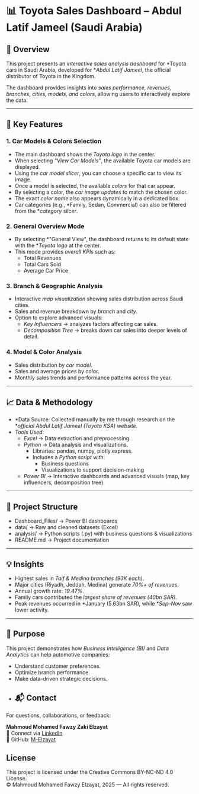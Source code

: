 # 📊 Toyota Sales Dashboard – Abdul Latif Jameel (Saudi Arabia)

## 📝 Overview
This project presents an *interactive sales analysis dashboard* for *Toyota cars in Saudi Arabia, developed for **Abdul Latif Jameel*, the official distributor of Toyota in the Kingdom.  

The dashboard provides insights into *sales performance, revenues, branches, cities, models, and colors*, allowing users to interactively explore the data.

---

## 🚗 Key Features
### 1. Car Models & Colors Selection
- The main dashboard shows the *Toyota logo* in the center.  
- When selecting *"View Car Models"*, the available Toyota car models are displayed.  
- Using the *car model slicer*, you can choose a specific car to view its image.  
- Once a model is selected, the available *colors* for that car appear.  
- By selecting a color, the *car image updates* to match the chosen color.  
- The exact *color name* also appears dynamically in a dedicated box.  
- Car categories (e.g., *Family, Sedan, Commercial) can also be filtered from the **category slicer*.  

### 2. General Overview Mode
- By selecting *"General View", the dashboard returns to its default state with the **Toyota logo* at the center.  
- This mode provides *overall KPIs* such as:
  - Total Revenues  
  - Total Cars Sold  
  - Average Car Price  

### 3. Branch & Geographic Analysis
- Interactive *map visualization* showing sales distribution across Saudi cities.  
- Sales and revenue breakdown by *branch* and *city*.  
- Option to explore advanced visuals:
  - *Key Influencers* → analyzes factors affecting car sales.  
  - *Decomposition Tree* → breaks down car sales into deeper levels of detail.  

### 4. Model & Color Analysis
- Sales distribution by *car model*.  
- Sales and average prices by *color*.  
- Monthly sales trends and performance patterns across the year.  

---

## 📈 Data & Methodology
- *Data Source: Collected manually by me through research on the **official Abdul Latif Jameel (Toyota KSA) website*.  
- *Tools Used*:  
  - *Excel* → Data extraction and preprocessing.  
  - *Python* → Data analysis and visualizations.  
    - Libraries: pandas, numpy, plotly.express.  
    - Includes a *Python script* with:
      - Business questions  
      - Visualizations to support decision-making  
  - *Power BI* → Interactive dashboards and advanced visuals (map, key influencers, decomposition tree).  

---

## 📂 Project Structure
- Dashboard_Files/ → Power BI dashboards  
- data/ → Raw and cleaned datasets (Excel)  
- analysis/ → Python scripts (.py) with business questions & visualizations  
- README.md → Project documentation  

---

## 💡 Insights
- Highest sales in *Taif & Medina branches (93K each)*.  
- Major cities (Riyadh, Jeddah, Medina) generate *70%+ of revenues*.  
- Annual growth rate: *19.47%*.  
- Family cars contributed the *largest share of revenues (40bn SAR)*.  
- Peak revenues occurred in *January (5.63bn SAR), while **Sep–Nov* saw lower activity.  

---

## 🎯 Purpose
This project demonstrates how *Business Intelligence (BI)* and *Data Analytics* can help automotive companies:  
- Understand customer preferences.  
- Optimize branch performance.  
- Make data-driven strategic decisions.
- ## 📬 Contact

For questions, collaborations, or feedback:

**Mahmoud Mohamed Fawzy Zaki Elzayat**  
📧 Connect via [LinkedIn](https://www.linkedin.com/in/mahmoud-elzayat-data-analysis)  
🔗 GitHub: [M-Elzayat](https://github.com/M-Elzayat)

## License

This project is licensed under the Creative Commons BY-NC-ND 4.0 License.  
© Mahmoud Mohamed Fawzy Elzayat, 2025 — All rights reserved.
